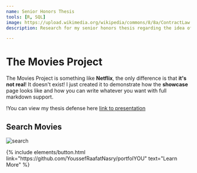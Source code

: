 ```yaml
---
name: Senior Honors Thesis
tools: [R, SQL]
image: https://upload.wikimedia.org/wikipedia/commons/8/8a/ContractLaw.jpg
description: Research for my senior honors thesis regarding the idea of a contract curse within the NHL. Focuses on the questions "do contracts affect player performance and stability? Is there evidence of shirking after signing an extended, multi-year, guaranteed contract?".

---
```


# The Movies Project

The Movies Project is something like **Netflix**, the only difference is that **it's not real**! It doesn't exist! I just created it to demonstrate how the **showcase** page looks like and how you can write whatever you want with full markdown support.

!You can view my thesis defense here [link to presentation](https://docs.google.com/presentation/d/14i06l0FP8H0y18BgU3QbV7lOoIQ4igOZjGD4ABiPz30/edit?usp=sharing)

## Search Movies

![search](https://www.sketchappsources.com/resources/source-image/microsoft-windows-10-virtual-keyboard-diogo-sousa.png)

<p class="text-center">
{% include elements/button.html link="https://github.com/YoussefRaafatNasry/portfolYOU" text="Learn More" %}
</p>
